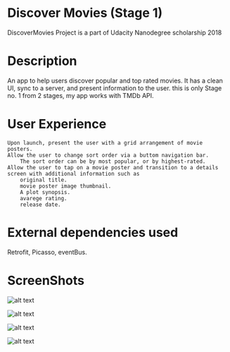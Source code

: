 # Discover Movies (Stage 1)
DiscoverMovies Project is a part of Udacity Nanodegree scholarship 2018

# Description
An app to help users discover popular and top rated movies. It has a clean UI, sync to a server, and present information to the user. 
this is only Stage no. 1 from 2 stages, my app works with TMDb API.

# User Experience

    Upon launch, present the user with a grid arrangement of movie posters.
    Allow the user to change sort order via a buttom navigation bar.
        The sort order can be by most popular, or by highest-rated.
    Allow the user to tap on a movie poster and transition to a details screen with additional information such as
        original title.
        movie poster image thumbnail.
        A plot synopsis.
        avarege rating.
        release date.

# External dependencies used
Retrofit,
Picasso,
eventBus.
# ScreenShots


![alt text](https://github.com/Amrhalawani/discoverMovies/blob/master/bc0dc31c-2117-4b04-b845-2292c85996c7.jfif?raw=true "Title")

![alt text](https://github.com/Amrhalawani/discoverMovies/blob/master/a25ca07a-3eda-496a-977e-435a35cf8fb9.jfif)

![alt text](https://github.com/Amrhalawani/discoverMovies/blob/master/e9fefccd-dba8-4bae-988a-64ba9b9a529f.jfif)

![alt text](https://github.com/Amrhalawani/discoverMovies/blob/master/f7edc6f5-0463-475d-b74b-048091c9b815.jfif)
